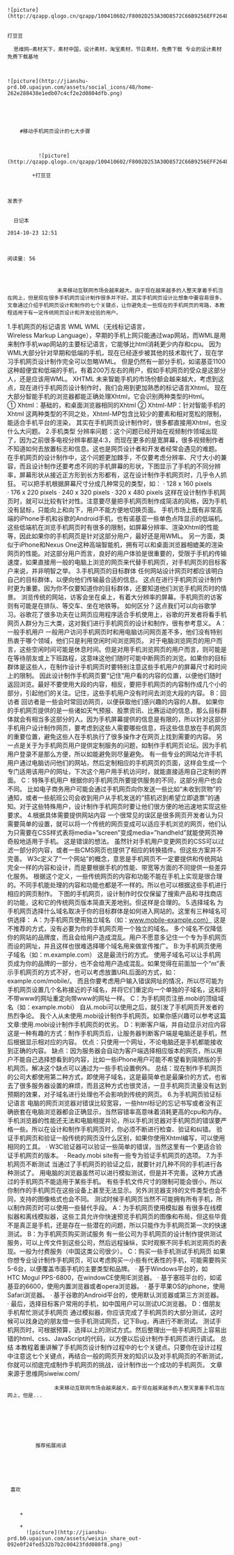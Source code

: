 
    
  
    ![picture](http://qzapp.qlogo.cn/qzapp/100410602/F8002D253A30D8572C66B9256EFF264E/100)
    

    打豆豆
  
      思维网—素材天下，素材中国，设计素材，淘宝素材，节日素材，免费下载 专业的设计素材免费下载基地

  
  
    ![picture](http://jianshu-prd.b0.upaiyun.com/assets/social_icons/48/home-262e288438e1edb07c4cf2e2d0804dfb.png)
  


    
      
        #移动手机网页设计的七大步骤
        
          
            
              ![picture](http://qzapp.qlogo.cn/qzapp/100410602/F8002D253A30D8572C66B9256EFF264E/100)
            
            +打豆豆
        
        
    
    发表于 

    
      日记本

    2014-10-23 12:51

    

    阅读量: 56
  


        
                    未来移动互联网市场会越来越大，由于现在越来越多的人整天拿着手机泡在网上，但是现在很多手机网页设计制作很多并不好。其实手机网页设计比想象中要容易很多，文章通过介绍手机网页设计和制作的七个关键点，让你避免走一些现在的手机网页的弯路，本教程适用于有一定传统网页设计和开发经验的用户。

  1.手机网页的标记语言
  WML
  WML（无线标记语言，Wireless Markup Language），早期的手机上网只能通过wap网站，而WML是用来制作手机wap网站的主要标记语言，它能够比html消耗更少内存和cpu。
  因为WML大部分针对早期和低端的手机，现在已经逐步被其他的技术取代了，现在学习手机网页设计制作完全可以忽略WML。
  但是仍然有一部分手机，如诺基亚1100这种超便宜和低端的手机，有着200万左右的用户，假如手机网页的受众是这部分人，还是应该用WML。
  XHTML
  未来智能手机的市场份额会越来越大，考虑到这点，现在进行手机网页设计制作时，我们会用到更加熟悉的标记语言Xhtml。
  现在大部分智能手机的浏览器都能正确处理Xhtml，它会识别两种类型的Html。
  ① Xhtml：基础的，和桌面浏览器相同的Xhtml
  ② Xhtml-MP：针对智能手机的Xhtml
  这两种类型的不同之处，Xhtml-MP包含比较少的要素和相对宽松的限制，能适合手机平台的渲染，
  其实在手机网页设计制作时，很多都直接用Xhtml，也没什么大问题。
  2.手机类型
  分辨率问题：这个问题已经开始在视频制作领域出现了，因为之前很多电视分辨率都是4:3，而现在更多的是宽屏幕，很多视频制作者不知道如何去放置标志和信息。这也是网页设计者和开发者经常会遇见的难题。
  在手机网页的设计制作中，这个问题更加棘手，不仅要考虑分辨率、尺寸大小的兼容，而且设计制作还要考虑不同的手机屏幕的形状，下图显示了手机的不同分辨率，屏幕形状从接近正方形到长方形都有，这在设计制作手机网页时，几乎令人抓狂。
  可以把手机根据屏幕尺寸分成几种常见的类型，如：
  · 128 x 160 pixels
  · 176 x 220 pixels
  · 240 x 320 pixels
  · 320 x 480 pixels
  这样在设计制作手机网页时，就可以比较有针对性。注意要尽量把手机网页制作成简洁的风格，因为手机没有鼠标，只能向上和向下，用户不能方便地切换页面。
  手机市场上既有非常高端的iPhone手机和谷歌的Android手机，也有诺基亚一些单色点阵显示的低端机。这些低端机在浏览手机网页时有很多的限制，如屏幕分辨率、渲染Xhtml的性能等，因此如果你的手机网页是针对这部分用户，最好还是用WML。
  另一方面，类似于iPhone和Nexus One这种高端智能机，拥有可以和桌面浏览器相媲美的渲染网页的性能。对这部分用户而言，良好的用户体验是很重要的，受限于手机的传输速度，如果直接用一般的电脑上浏览的网页来代替手机网页，对手机网页的目标客户来说，并非明智之举。
  3.手机网页的目标群体
  任何网站设计网页时都应该明白自己的目标群体，以便向他们传输最合适的信息。
  这点在进行手机网页设计制作时更为重要。因为你不仅要知道你的目标群体，还要知道他们浏览手机网页时的情景。
  浏览传统的网站，访客会坐在桌上，有着大分辨率的屏幕。手机网页的访客则有可能是在排队、等交车、坐在地铁等。
  如何区分？这点我们可以向谷歌学习。谷歌花了很多功夫在让网页应用程序适合手机使用上，谷歌的开发者将看手机网页人群分为三大类，这对我们进行手机网页的设计和制作，很有参考意义。
  A：一般手机用户
  一般用户访问手机网页时和用电脑访问网页差不多，他们没有特别热衷于哪个领域，他们只是利用空闲时间浏览网页。
  对于电脑浏览网页的用户而言，这些空闲时间可能是休息时间。但是对用手机浏览网页的用户而言，则可能是在等待朋友或上下班路程，这意味这他们随时可能中断网页的浏览。如果你的目标群体是这些人，在制作设计手机网页时要特别注意这些手机用户的屏幕尺寸和时间上的限制。
  因此设计制作手机网页要“记住”用户看的内容的位置，以便他们随时返回浏览。最好不要使用大段的内容，相反，要把手机网页的内容制作成几个小的部分，引起他们的关注。记住，这些手机用户没有时间去浏览大段的内容。
  B：回访者
  回访者是一些会时常回访网页，以便获取他们感兴趣的内容的人群。
  如果你的手机网页提供的是一些诸如天气预报、股票资讯、比赛运动的信息，那么目标群体就会有相当多这部分的人。因为手机屏幕提供的信息是有限的，所以针对这部分手机用户设计制作网页，要考虑到这些人需要哪些信息，将这些信息放在手机网页的重要位置，避免这些人在手机执行了很多操作才在网页上找到需要的内容。
  另一点是关于为手机网页用户提供定制服务的问题，如制作手机网页论坛。因为手机用户登录不是那么方便，所以如能避免则尽量避免。
  有一些专业的网站允许手机用户通过电脑访问他们的网站，然后定制相应的手机网页的页面，这样会生成一个专门适用该用户的网址，下次这个用户用手机访问时，就能直接适用自己定制的界面。
  C：特殊手机用户
  根据你的手机网页所要提供服务的不同，这部分用户也会不同。
  比如电子商务用户可能会通过手机网页向你发送一些比如“未收到货物”的通知，或者一些航班公司会收到用户从手机发送的“搭机迟到希望立即退票”的通知。对于这些特殊用户，设计制作手机网页时要让他们很方便的地迅速地实现这些要求。
  4.根据具体需要提供网站内容
  一个很常见的误区是很多网页开发者认为只需要简单的设置，就可以将一个传统的网页变成可以适应手机浏览的网页，他们认为只需要在CSS样式表将media=”screen”变成media=”handheld”就能使网页神奇般地适用于手机。
  这是错误的想法。
  虽然针对手机用户变更网页的CSS可以过滤一部分的内容，或者一些CMS网页也提供了相应的转换插件。但这些方案并不完善。
  W3c定义了“一个网站”的概念，意思是手机网页不一定要提供和传统网站完全一样的内容和设计，而是要根据手机的性能、带宽等方面的不同提供一些差异化服务。
  根据这个定义，一些传统网页的内容和功能不能在手机上实现是很合理的。不同手机能处理的内容和功能也都是不一样的。所以也可以根据这些手机进行相应的网页制作。
  下图的手机网页，设计制作时仅仅保留了搜索产品和寻找商店的功能，这和它的传统网页版本简直天差地别。但这样是合理的。
  5.选择域名
  为手机网页选择什么域名取决于你的目标群体是如何进入网站的。这里有三种域名可供选择：
  A：为手机网页使用独立域名（如：www.mobile-example.com）
  这是不推荐的方式，没有必要为你的手机网页用一个独立的域名。
  多个域名不仅降低你的网站的品牌度，而且会给用户造成混乱。用户不愿意多记住一个专为手机网页而设的网址，并且这样也很难选择哪个域名用来做宣传推广。
  B:为手机网页使用子域名（如：m.example.com）
  这是最流行的方式。
  使用子域名可以让手机网页成为你的品牌的一部分，也不会给用户造成混乱。如果觉得在前面加一个“m”表示手机网页的方式不好，也可以考虑放置URL后面的方式，如：example.com/mobile/。
  而且你要考虑用户输入错误网址的情况，所以尽可能为手机网页设置几个名称接近的子域名，并将它们重定向一个单独的子域名，这和将不带www的网址重定向带www的网址一样。
  C：为手机网页注册.mobi的顶级域名（如：example.mobi）
  自从.mobi可以使用之后，就引发了手机网页开发者的热烈争论。
  我个人从未使用.mobi设计制作手机网页。如果你感兴趣可以参考这篇文章:使用.mobi设计制作手机网页的优劣。
  D：判断客户端，并自动显示对应内容
  这是一种有趣的方式：制作手机网页后，让服务器判断客户端是电脑还是手机，然后根据显示相对应的内容。
  优点：只使用一个网址，不论电脑还是手机都能接收到正确的内容。
  缺点：因为服务器会自动为客户端选择相应版本的网页，所以用户不能自己选择想看到的内容，比如一些iPhone用户可能不希望看到简陋版的手机网页。解决这个缺点可以通过为一些手机设置例外。
  总结：现在制作手机网页的公司大都使用第二种方式，即使用子域名，这是最简单也是最廉价的方式，也省去了很多服务器设置的麻烦，而且这种方式也很灵活，一旦手机网页流量没有达到预期的效果，对子域名进行处理也不会影响到传统的网页。
  6.为手机网页验证标记语言
  电脑的网页浏览器对错误比较宽容，一些html标记的忘记书写或者没有正确嵌套在电脑浏览器都会正确显示，当然容错率高意味着消耗更高的cpu和内存。
  手机浏览器的性能还无法和电脑相提并论，所以手机浏览器对手机网页的错误要严格一些。所以在设计和制作手机网页时，你必须不断进行检查、验证和纠错。
  验证手机网页和验证一般传统的网页没什么区别，如果你使用Xhtml编写，可以使用相同的工具。
  · W3C验证器可以验证一些简单的错误，当然这里有一个更适合验证手机网页的版本。
  · Ready.mobi site有一些专为验证手机网页的选项。
  7.为手机网页不断测试
  当通过了手机网页的验证之后，就要针对几种不同的手机进行各种测试了。
  用电脑的浏览器虽然可以进行模拟测试，但是并不完善。这种方式通过的手机网页不能适用于某些手机。
  有些手机文件尺寸的限制可能会很小，所以你制作的手机网页在这些设备上甚至无法显示。另外浏览器支持的文件类型也会不同，支持的图像格式也会不同。
  测试时候手机网页当然不可能拥有所有手机，所以制作网页时可以使用一些替代手段。
  A：为手机网页使用模拟器
  有很多在线模拟器和离线模拟器，这些工具允许你快速预览手机网页的图像和布局，但这些毕竟不是真正是手机，还是存在一些潜在的问题，所以只能作为手机网页第一次的快速测试。
  B：为手机网页购买测试服务
  有一些公司为手机网页的设计制作提供测试服务，可以上传文件到这些公司，然后远程操纵，实时观察不同手机浏览网页的表现。一般为付费服务（中国这类公司很少）。
  C：购买一些手机测试手机网页
  如果你想专业设计制作手机网页，可以考虑购买一小些有代表性的手机，可能需要购买5-6台，以便覆盖市面手机的主要类型和品牌。
  · 基于Windows平台的，如HTC Mogul PPS-6800，在windowCE使用IE浏览器。
  · 基于塞班平台的，如诺基亚的6600，使用内置浏览器或者opera浏览器。
  · 基于苹果OS的iphone，使用Safari浏览器。
  · 基于谷歌的Android平台的，使用默认浏览器或第三方浏览器。
  · 最后，选择目标客户常用的手机，如中国用户可以测试UC浏览器。
  D：借朋友手机帮忙测试手机网页
  通过模拟器，你应该完成了手机网页的大部分测试，这时候可以找身边的朋友借一些手机测试网页，记下Bug，再进行不断测试。
  测试手机网页时，可根据预算，选择以上的测试方式。然后整理出一些手机网页上容易出错的html、css、JavaScript的代码，以方便以后设计制作手机网页进行调试。
  总结
  本教程着重讲解了手机网页设计制作过程中的七个关键点。只要你在设计过程中注意这七个关键点，再结合一般的网页开发的知识以及对手机网页的不断测试，你就可以彻底完成制作手机网页的挑战，设计制作出一个成功的手机网页。
  文章来源于思维网siweiw.com/

        
                   未来移动互联网市场会越来越大，由于现在越来越多的人整天拿着手机泡在网上，但是...
      
    
    
      
      
      
          
             推荐拓展阅读
        
      
    
    
      
          
     喜欢

      
      
        +
                  
        +
          ![picture](http://jianshu-prd.b0.upaiyun.com/assets/weixin_share_out-092e0f24fed532b7b2c00423fdd080f8.png)
        
      
    
  


